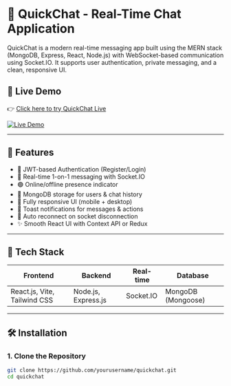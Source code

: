 # 💬 QuickChat - Real-Time Chat Application 

QuickChat is a modern real-time messaging app built using the MERN stack (MongoDB, Express, React, Node.js) with WebSocket-based communication using Socket.IO. It supports user authentication, private messaging, and a clean, responsive UI.

## 🔗 Live Demo

👉 [Click here to try QuickChat Live](https://chat-app-frontend-bhumees-projects-b0089f91.vercel.app)

[![Live Demo](https://img.shields.io/badge/Live-Demo-green?style=for-the-badge&logo=vercel)](https://chat-app-frontend-bhumees-projects-b0089f91.vercel.app)

---

## 🚀 Features

- 🔐 JWT-based Authentication (Register/Login)
- 👥 Real-time 1-on-1 messaging with Socket.IO
- 🟢 Online/offline presence indicator
- 💾 MongoDB storage for users & chat history
- 📱 Fully responsive UI (mobile + desktop)
- 🔔 Toast notifications for messages & actions
- 🔄 Auto reconnect on socket disconnection
- ✨ Smooth React UI with Context API or Redux

---

## 🧰 Tech Stack

| Frontend | Backend | Real-time | Database |
|----------|---------|-----------|----------|
| React.js, Vite, Tailwind CSS | Node.js, Express.js | Socket.IO | MongoDB (Mongoose) |


---

## 🛠️ Installation

### 1. Clone the Repository

```bash
git clone https://github.com/yourusername/quickchat.git
cd quickchat
